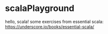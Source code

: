 # scalaPlayground
hello, scala!
some exercises from essential scala:
https://underscore.io/books/essential-scala/
